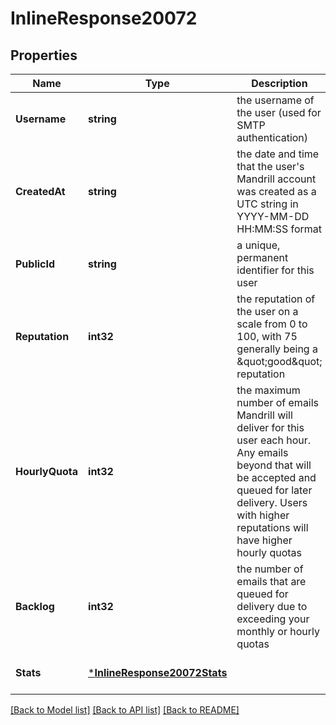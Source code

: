 # InlineResponse20072

## Properties
Name | Type | Description | Notes
------------ | ------------- | ------------- | -------------
**Username** | **string** | the username of the user (used for SMTP authentication) | [optional] [default to null]
**CreatedAt** | **string** | the date and time that the user&#x27;s Mandrill account was created as a UTC string in YYYY-MM-DD HH:MM:SS format | [optional] [default to null]
**PublicId** | **string** | a unique, permanent identifier for this user | [optional] [default to null]
**Reputation** | **int32** | the reputation of the user on a scale from 0 to 100, with 75 generally being a \&quot;good\&quot; reputation | [optional] [default to null]
**HourlyQuota** | **int32** | the maximum number of emails Mandrill will deliver for this user each hour. Any emails beyond that will be accepted and queued for later delivery. Users with higher reputations will have higher hourly quotas | [optional] [default to null]
**Backlog** | **int32** | the number of emails that are queued for delivery due to exceeding your monthly or hourly quotas | [optional] [default to null]
**Stats** | [***InlineResponse20072Stats**](inline_response_200_72_stats.md) |  | [optional] [default to null]

[[Back to Model list]](../README.md#documentation-for-models) [[Back to API list]](../README.md#documentation-for-api-endpoints) [[Back to README]](../README.md)

